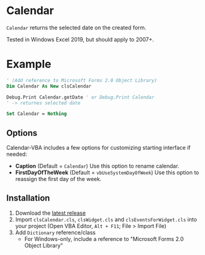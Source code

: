 # Calendar

`Calendar` returns the selected date on the created form.

Tested in Windows Excel 2019, but should apply to 2007+.

# Example

```vb
' (Add reference to Microsoft Forms 2.0 Object Library)
Dim Calendar As New clsCalendar

Debug.Print Calendar.getDate ' or Debug.Print Calendar
' -> returnes selected date

Set Calendar = Nothing
```

## Options

Calendar-VBA includes a few options for customizing starting interface if needed:
- __Caption__ (Default = `Calendar`) Use this option to rename calendar.
- __FirstDayOfTheWeek__ (Default = `vbUseSystemDayOfWeek`) Use this option to reassign the first day of the week.

## Installation
1. Download the [latest release](https://github.com/VBA-tools/VBA-JSON/releases)
2. Import `clsCalendar.cls`, `clsWidget.cls` and `clsEventsForWidget.cls` into your project (Open VBA Editor, `Alt + F11`; File > Import File)
3. Add `Dictionary` reference/class
   - For Windows-only, include a reference to "Microsoft Forms 2.0 Object Library"
